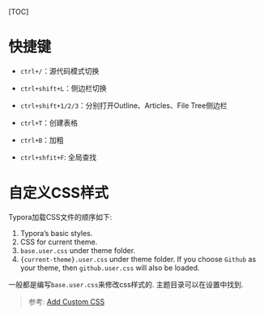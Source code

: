[TOC]

# 快捷键

* `ctrl+/`：源代码模式切换
* `ctrl+shift+L`：侧边栏切换
* `ctrl+shift+1/2/3`：分别打开Outline、Articles、File Tree侧边栏
* `ctrl+T`：创建表格
* `ctrl+B`：加粗

* `ctrl+shfit+F`: 全局查找

# 自定义CSS样式

Typora加载CSS文件的顺序如下:

1. Typora’s basic styles.
2. CSS for current theme.
3. `base.user.css` under theme folder.
4. `{current-theme}.user.css` under theme folder. If you choose `Github` as your theme, then `github.user.css` will also be loaded.

一般都是编写`base.user.css`来修改css样式的. 主题目录可以在设置中找到.

> 参考: [Add Custom CSS](https://support.typora.io/Add-Custom-CSS/)

